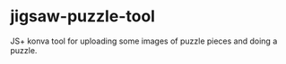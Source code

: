 # jigsaw-puzzle-tool
JS+ konva tool for uploading some images of puzzle pieces and doing a puzzle. 
